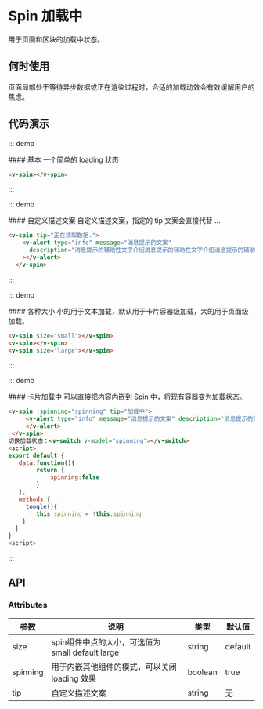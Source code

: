 <style>
  .demo-box.demo-alert .el-alert {
    margin: 20px 0 0;
  }

  .demo-box.demo-alert .el-alert:first-child {
    margin: 0;
  }
</style>

<script>
export default {
    data:function(){
        return {
            spinning:false
        }
   },
   methods:{
    _toogle(){
        this.spinning = !this.spinning
    }
  }
}
</script>

# Spin 加载中

用于页面和区块的加载中状态。

## 何时使用

页面局部处于等待异步数据或正在渲染过程时，合适的加载动效会有效缓解用户的焦虑。

## 代码演示

::: demo

<summary>
  #### 基本
  一个简单的 loading 状态
</summary>

```html
<v-spin></v-spin>
```
:::

::: demo
<summary>
  #### 自定义描述文案
  自定义描述文案，指定的 tip 文案会直接代替 ...
</summary>


```html
<v-spin tip="正在读取数据.">
    <v-alert type="info" message="消息提示的文案"
      description="消息提示的辅助性文字介绍消息提示的辅助性文字介绍消息提示的辅助性文字介绍"
    ></v-alert>
  </v-spin>
```
:::


::: demo
<summary>
  #### 各种大小
  小的用于文本加载，默认用于卡片容器级加载，大的用于页面级加载。
</summary>


```html
<v-spin size="small"></v-spin>
<v-spin></v-spin>
<v-spin size="large"></v-spin>
```
:::

::: demo
<summary>
  #### 卡片加载中
  可以直接把内容内嵌到 Spin 中，将现有容器变为加载状态。
</summary>


```html
<v-spin :spinning="spinning" tip="加载中">
     <v-alert type="info" message="消息提示的文案" description="消息提示的辅助性文字介绍消息提示的辅助性文字介绍消息提示的辅助性文字介绍">
     </v-alert>
 </v-spin>
切换加载状态：<v-switch v-model="spinning"></v-switch>
<script>
export default {
   data:function(){
        return {
            spinning:false
        }
   },
   methods:{
    _toogle(){
        this.spinning = !this.spinning
    }
  }
}
<script>
```
:::

## API
### Attributes

| 参数      | 说明          | 类型      | 默认值  |
|---------- |-------------- |----------  |-------- |
| size | spin组件中点的大小，可选值为 small default large | string | default |
| spinning | 用于内嵌其他组件的模式，可以关闭 loading 效果 | boolean | true |
| tip | 自定义描述文案 | string | 无 |

